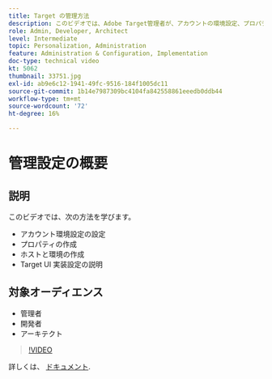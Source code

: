 ```yaml
---
title: Target の管理方法
description: このビデオでは、Adobe Target管理者が、アカウントの環境設定、プロパティの作成、ホストと環境の作成の方法について説明します。 Target UI 実装の設定について説明します。
role: Admin, Developer, Architect
level: Intermediate
topic: Personalization, Administration
feature: Administration & Configuration, Implementation
doc-type: technical video
kt: 5062
thumbnail: 33751.jpg
exl-id: ab9e6c12-1941-49fc-9516-184f1005dc11
source-git-commit: 1b14e7987309bc4104fa842558861eeedb0ddb44
workflow-type: tm+mt
source-wordcount: '72'
ht-degree: 16%

---
```


# 管理設定の概要

## 説明

このビデオでは、次の方法を学びます。

* アカウント環境設定の設定
* プロパティの作成
* ホストと環境の作成
* Target UI 実装設定の説明

## 対象オーディエンス

* 管理者
* 開発者
* アーキテクト

>[!VIDEO](https://video.tv.adobe.com/v/33751/?quality=12)

詳しくは、 [ドキュメント](https://experienceleague.adobe.com/docs/target/using/administer/administrating-target.html?lang=en).
